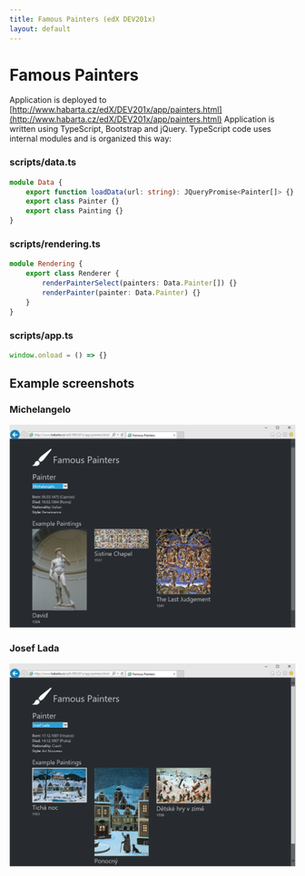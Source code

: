 ```yaml
---
title: Famous Painters (edX DEV201x)
layout: default
---
```


# Famous Painters

Application is deployed to [http://www.habarta.cz/edX/DEV201x/app/painters.html](http://www.habarta.cz/edX/DEV201x/app/painters.html) 
Application is written using TypeScript, Bootstrap and jQuery.
TypeScript code uses internal modules and is organized this way:

### scripts/data.ts

``` ts
module Data {
    export function loadData(url: string): JQueryPromise<Painter[]> {}
    export class Painter {}
    export class Painting {}
}
```

### scripts/rendering.ts

``` ts
module Rendering {
    export class Renderer {
        renderPainterSelect(painters: Data.Painter[]) {}
        renderPainter(painter: Data.Painter) {}
    }
}
```

### scripts/app.ts

``` ts
window.onload = () => {}
```

## Example screenshots

### Michelangelo
![Michelangelo](Michelangelo.png)

### Josef Lada
![Josef Lada](JosefLada.png)
